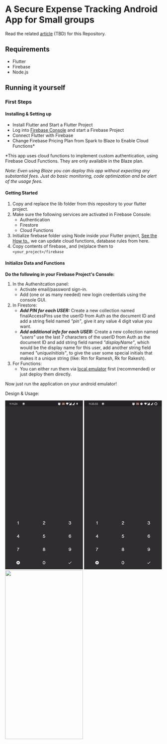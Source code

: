# A Secure Expense Tracking Android App for Small groups

Read the related [article](https://medium.com) (TBD) for this Repository.

## Requirements

* Flutter
* Firebase
* Node.js

## Running it yourself

### First Steps

#### Installing & Setting up

* Install Flutter and Start a Flutter Project
* Log into [Firebase Console](http://console.firebase.google.com) and start a Firebase Project
* Connect Flutter with Firebase
* Change Firebase Pricing Plan from Spark to Blaze to Enable Cloud Functions*

*This app uses cloud functions to implement custom authentication, using Firebase Cloud Functions. They are only available in the Blaze plan.

_Note: Even using Blaze you can deploy this app without expecting any substantial fees. Just do basic monitoring, code optimization and be alert of the usage fees._

#### Getting Started

1. Copy and replace the lib folder from this repository to your flutter project.
2. Make sure the following services are activated in Firebase Console:
   * Authentication
   * Firestore
   * Cloud Functions
3. Initialize firebase folder using Node inside your Flutter project, [See the How to.](https://firebase.google.com/docs/functions/get-started), we can update cloud functions, database rules from here.
4. Copy contents of firebase_ and (re)place them to `<your_project>/firebase`

#### Initialize Data and Functions

**Do the following in your Firebase Project's Console:**

1. In the Authenitcation panel:
   * Activate email/password sign-in.
   * Add (one or as many needed) new login credentials using the console GUI.
2. In Firestore:
   * ***Add PIN for each USER:***
   Create a new collection named finalAccessPins use the userID from Auth as the document ID and add a string field named *"pin"*, give it any value 4 digit value you want.
   * ***Add additional info for each USER:***
   Create a new collection named *"users"* use the last 7 characters of the userID from Auth as the document ID and add string field named *"displayName"*, which would be the display name for this user, add another string field named *"uniqueInitials"*, to give the user some special initials that makes it a unique string (like: Rm for Ramesh, Rk for Rakesh).
3. For Functions:
   * You can either run them via [local emulator](https://firebase.google.com/docs/functions/local-emulator) first (recommended) or just deploy them directly.

Now just run the application on your android emulator!

Design & Usage:

<img src="https://github.com/hrshtt/expense-tracking-flutter-firebase/blob/main/app_gifs/expense_tracker_landing.gif" width="250" height="541"/> <img src="https://github.com/hrshtt/expense-tracking-flutter-firebase/blob/main/app_gifs/expense_tracker_unauth_pin.gif" width="250" height="541"/> <img src="https://github.com/hrshtt/expense-tracking-flutter-firebase/blob/main/app_gifs/expense_tracker_add_payment.gif" width="250" height="541"/>

